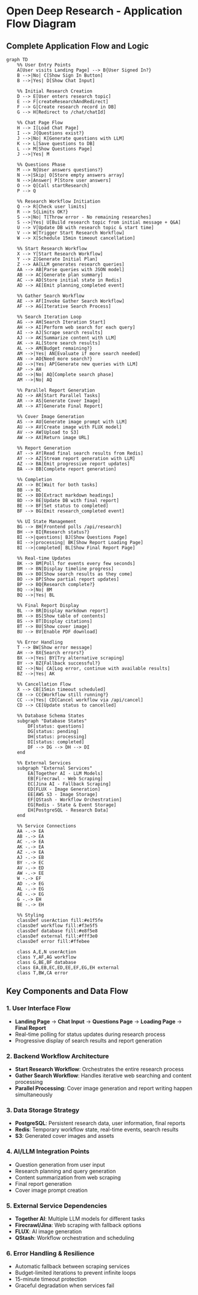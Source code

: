 # Open Deep Research - Application Flow Diagram

## Complete Application Flow and Logic

```mermaid
graph TD
    %% User Entry Points
    A[User visits Landing Page] --> B{User Signed In?}
    B -->|No| C[Show Sign In Button]
    B -->|Yes| D[Show Chat Input]
    
    %% Initial Research Creation
    D --> E[User enters research topic]
    E --> F[createResearchAndRedirect]
    F --> G[Create research record in DB]
    G --> H[Redirect to /chat/chatId]
    
    %% Chat Page Flow
    H --> I[Load Chat Page]
    I --> J{Questions exist?}
    J -->|No| K[Generate questions with LLM]
    K --> L[Save questions to DB]
    L --> M[Show Questions Page]
    J -->|Yes| M
    
    %% Questions Phase
    M --> N{User answers questions?}
    N -->|Skip| O[Store empty answers array]
    N -->|Answer| P[Store user answers]
    O --> Q[Call startResearch]
    P --> Q
    
    %% Research Workflow Initiation
    Q --> R[Check user limits]
    R --> S{Limits OK?}
    S -->|No| T[Throw error - No remaining researches]
    S -->|Yes| U[Build research topic from initial message + Q&A]
    U --> V[Update DB with research topic & start time]
    V --> W[Trigger Start Research Workflow]
    W --> X[Schedule 15min timeout cancellation]
    
    %% Start Research Workflow
    X --> Y[Start Research Workflow]
    Y --> Z[Generate Initial Plan]
    Z --> AA[LLM generates research queries]
    AA --> AB[Parse queries with JSON model]
    AB --> AC[Generate plan summary]
    AC --> AD[Store initial state in Redis]
    AD --> AE[Emit planning_completed event]
    
    %% Gather Search Workflow
    AE --> AF[Invoke Gather Search Workflow]
    AF --> AG[Iterative Search Process]
    
    %% Search Iteration Loop
    AG --> AH[Search Iteration Start]
    AH --> AI[Perform web search for each query]
    AI --> AJ[Scrape search results]
    AJ --> AK[Summarize content with LLM]
    AK --> AL[Store search results]
    AL --> AM{Budget remaining?}
    AM -->|Yes| AN[Evaluate if more search needed]
    AN --> AO{Need more search?}
    AO -->|Yes| AP[Generate new queries with LLM]
    AP --> AH
    AO -->|No| AQ[Complete search phase]
    AM -->|No| AQ
    
    %% Parallel Report Generation
    AQ --> AR[Start Parallel Tasks]
    AR --> AS[Generate Cover Image]
    AR --> AT[Generate Final Report]
    
    %% Cover Image Generation
    AS --> AU[Generate image prompt with LLM]
    AU --> AV[Create image with FLUX model]
    AV --> AW[Upload to S3]
    AW --> AX[Return image URL]
    
    %% Report Generation
    AT --> AY[Read final search results from Redis]
    AY --> AZ[Stream report generation with LLM]
    AZ --> BA[Emit progressive report updates]
    BA --> BB[Complete report generation]
    
    %% Completion
    AX --> BC[Wait for both tasks]
    BB --> BC
    BC --> BD[Extract markdown headings]
    BD --> BE[Update DB with final report]
    BE --> BF[Set status to completed]
    BF --> BG[Emit research_completed event]
    
    %% UI State Management
    BG --> BH[Frontend polls /api/research]
    BH --> BI{Research status?}
    BI -->|questions| BJ[Show Questions Page]
    BI -->|processing| BK[Show Report Loading Page]
    BI -->|completed| BL[Show Final Report Page]
    
    %% Real-time Updates
    BK --> BM[Poll for events every few seconds]
    BM --> BN[Display timeline progress]
    BN --> BO[Show search results as they come]
    BO --> BP[Show partial report updates]
    BP --> BQ{Research complete?}
    BQ -->|No| BM
    BQ -->|Yes| BL
    
    %% Final Report Display
    BL --> BR[Display markdown report]
    BR --> BS[Show table of contents]
    BS --> BT[Display citations]
    BT --> BU[Show cover image]
    BU --> BV[Enable PDF download]
    
    %% Error Handling
    T --> BW[Show error message]
    AH --> BX{Search errors?}
    BX -->|Yes| BY[Try alternative scraping]
    BY --> BZ{Fallback successful?}
    BZ -->|No| CA[Log error, continue with available results]
    BZ -->|Yes| AK
    
    %% Cancellation Flow
    X --> CB[15min timeout scheduled]
    CB --> CC{Workflow still running?}
    CC -->|Yes| CD[Cancel workflow via /api/cancel]
    CD --> CE[Update status to cancelled]
    
    %% Database Schema States
    subgraph "Database States"
        DF[status: questions]
        DG[status: pending] 
        DH[status: processing]
        DI[status: completed]
        DF --> DG --> DH --> DI
    end
    
    %% External Services
    subgraph "External Services"
        EA[Together AI - LLM Models]
        EB[Firecrawl - Web Scraping]
        EC[Jina AI - Fallback Scraping]
        ED[FLUX - Image Generation]
        EE[AWS S3 - Image Storage]
        EF[QStash - Workflow Orchestration]
        EG[Redis - State & Event Storage]
        EH[PostgreSQL - Research Data]
    end
    
    %% Service Connections
    AA -.-> EA
    AB -.-> EA
    AC -.-> EA
    AK -.-> EA
    AZ -.-> EA
    AJ -.-> EB
    BY -.-> EC
    AV -.-> ED
    AW -.-> EE
    W -.-> EF
    AD -.-> EG
    AL -.-> EG
    AE -.-> EG
    G -.-> EH
    BE -.-> EH
    
    %% Styling
    classDef userAction fill:#e1f5fe
    classDef workflow fill:#f3e5f5
    classDef database fill:#e8f5e8
    classDef external fill:#fff3e0
    classDef error fill:#ffebee
    
    class A,E,N userAction
    class Y,AF,AG workflow
    class G,BE,BF database
    class EA,EB,EC,ED,EE,EF,EG,EH external
    class T,BW,CA error
```

## Key Components and Data Flow

### 1. User Interface Flow
- **Landing Page** → **Chat Input** → **Questions Page** → **Loading Page** → **Final Report**
- Real-time polling for status updates during research process
- Progressive display of search results and report generation

### 2. Backend Workflow Architecture
- **Start Research Workflow**: Orchestrates the entire research process
- **Gather Search Workflow**: Handles iterative web searching and content processing
- **Parallel Processing**: Cover image generation and report writing happen simultaneously

### 3. Data Storage Strategy
- **PostgreSQL**: Persistent research data, user information, final reports
- **Redis**: Temporary workflow state, real-time events, search results
- **S3**: Generated cover images and assets

### 4. AI/LLM Integration Points
- Question generation from user input
- Research planning and query generation
- Content summarization from web scraping
- Final report generation
- Cover image prompt creation

### 5. External Service Dependencies
- **Together AI**: Multiple LLM models for different tasks
- **Firecrawl/Jina**: Web scraping with fallback options
- **FLUX**: AI image generation
- **QStash**: Workflow orchestration and scheduling

### 6. Error Handling & Resilience
- Automatic fallback between scraping services
- Budget-limited iterations to prevent infinite loops
- 15-minute timeout protection
- Graceful degradation when services fail